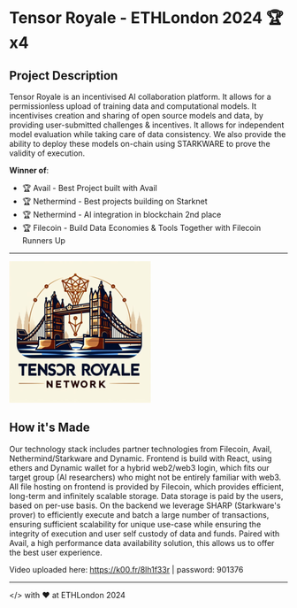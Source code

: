 # Tensor Royale - ETHLondon 2024 🏆x4
## Project Description
Tensor Royale is an incentivised AI collaboration platform. It allows for a permissionless upload of training data and computational models. It incentivises creation and sharing of open source models and data, by providing user-submitted challenges & incentives. It allows for independent model evaluation while taking care of data consistency. We also provide the ability to deploy these models on-chain using STARKWARE to prove the validity of execution.

**Winner of**:
- 🏆 Avail - Best Project built with Avail
- 🏆 Nethermind - Best projects building on Starknet
- 🏆 Nethermind - AI integration in blockchain 2nd place
- 🏆 Filecoin - Build Data Economies & Tools Together with Filecoin Runners Up

---

![alt text](https://github.com/505-solutions/tensor-royale/blob/main/assets/logo-small.png?raw=true)


## How it's Made
Our technology stack includes partner technologies from Filecoin, Avail, Nethermind/Starkware and Dynamic. Frontend is build with React, using ethers and Dynamic wallet for a hybrid web2/web3 login, which fits our target group (AI researchers) who might not be entirely familiar with web3. All file hosting on frontend is provided by Filecoin, which provides efficient, long-term and infinitely scalable storage. Data storage is paid by the users, based on per-use basis. On the backend we leverage SHARP (Starkware's prover) to efficiently execute and batch a large number of transactions, ensuring sufficient scalability for unique use-case while ensuring the integrity of execution and user self custody of data and funds. Paired with Avail, a high performance data availability solution, this allows us to offer the best user experience.

Video uploaded here: https://k00.fr/8lh1f33r | password: 901376

---
</> with ❤︎ at ETHLondon 2024

